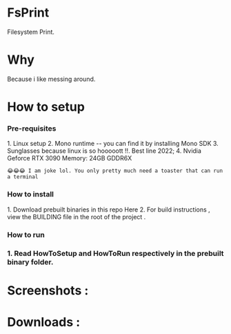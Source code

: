 # FsPrint
Filesystem Print.

# Why 
Because i like messing around.



# How to setup 

<h3> Pre-requisites </h3>
1. Linux setup 
2. Mono runtime -- you can find it by installing Mono SDK 
3. Sunglasses because linux is so hooooott !!. Best line 2022;
4. Nvidia Geforce RTX 3090 Memory: 24GB GDDR6X

	😂😂😂 I am joke lol. You only pretty much need a toaster that can run a terminal

<h3> How to install </h3>
1. Download prebuilt binaries in this repo Here
2. For build instructions , view the BUILDING file in the root of the project .

<h3> How to run <h3>
1. Read HowToSetup and HowToRun respectively in the prebuilt binary folder.


# Screenshots : 



# Downloads : 
